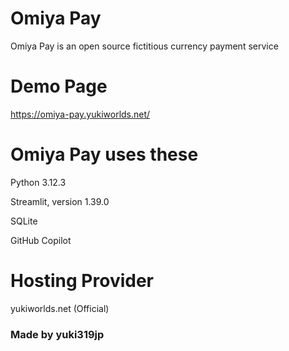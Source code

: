 # Omiya Pay
Omiya Pay is an open source fictitious currency payment service

# Demo Page
https://omiya-pay.yukiworlds.net/


# Omiya Pay uses these

Python 3.12.3

Streamlit, version 1.39.0

SQLite

GitHub Copilot

# Hosting Provider

yukiworlds.net (Official)

### Made by yuki319jp
